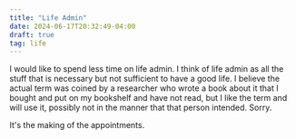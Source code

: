 ```yaml
---
title: "Life Admin"
date: 2024-06-17T20:32:49-04:00
draft: true
tag: life
---
```


I would like to spend less time on life admin. I think of life admin as all the stuff that is necessary but not sufficient to have a good life. I believe the actual term was coined by a researcher who wrote a book about it that I bought and put on my bookshelf and have not read, but I like the term and will use it, possibly not in the manner that that person intended. Sorry.

It's the making of the appointments. 